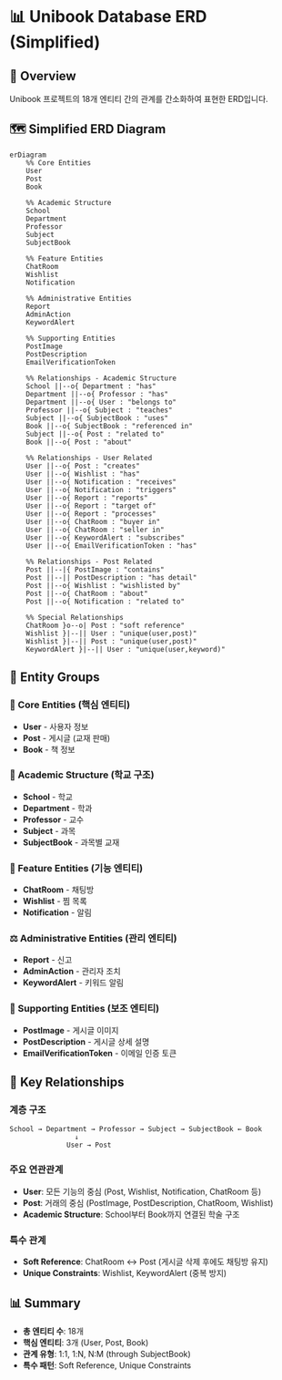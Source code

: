 # 📊 Unibook Database ERD (Simplified)

## 🎯 Overview
Unibook 프로젝트의 18개 엔티티 간의 관계를 간소화하여 표현한 ERD입니다.

## 🗺️ Simplified ERD Diagram

```mermaid
erDiagram
    %% Core Entities
    User
    Post
    Book
    
    %% Academic Structure
    School
    Department
    Professor
    Subject
    SubjectBook
    
    %% Feature Entities
    ChatRoom
    Wishlist
    Notification
    
    %% Administrative Entities
    Report
    AdminAction
    KeywordAlert
    
    %% Supporting Entities
    PostImage
    PostDescription
    EmailVerificationToken
    
    %% Relationships - Academic Structure
    School ||--o{ Department : "has"
    Department ||--o{ Professor : "has"
    Department ||--o{ User : "belongs to"
    Professor ||--o{ Subject : "teaches"
    Subject ||--o{ SubjectBook : "uses"
    Book ||--o{ SubjectBook : "referenced in"
    Subject ||--o{ Post : "related to"
    Book ||--o{ Post : "about"
    
    %% Relationships - User Related
    User ||--o{ Post : "creates"
    User ||--o{ Wishlist : "has"
    User ||--o{ Notification : "receives"
    User ||--o{ Notification : "triggers"
    User ||--o{ Report : "reports"
    User ||--o{ Report : "target of"
    User ||--o{ Report : "processes"
    User ||--o{ ChatRoom : "buyer in"
    User ||--o{ ChatRoom : "seller in"
    User ||--o{ KeywordAlert : "subscribes"
    User ||--o{ EmailVerificationToken : "has"
    
    %% Relationships - Post Related
    Post ||--|{ PostImage : "contains"
    Post ||--|| PostDescription : "has detail"
    Post ||--o{ Wishlist : "wishlisted by"
    Post ||--o{ ChatRoom : "about"
    Post ||--o{ Notification : "related to"
    
    %% Special Relationships
    ChatRoom }o--o| Post : "soft reference"
    Wishlist }|--|| User : "unique(user,post)"
    Wishlist }|--|| Post : "unique(user,post)"
    KeywordAlert }|--|| User : "unique(user,keyword)"
```

## 📁 Entity Groups

### 🎯 Core Entities (핵심 엔티티)
- **User** - 사용자 정보
- **Post** - 게시글 (교재 판매)
- **Book** - 책 정보

### 🏫 Academic Structure (학교 구조)
- **School** - 학교
- **Department** - 학과
- **Professor** - 교수
- **Subject** - 과목
- **SubjectBook** - 과목별 교재

### 💬 Feature Entities (기능 엔티티)
- **ChatRoom** - 채팅방
- **Wishlist** - 찜 목록
- **Notification** - 알림

### ⚖️ Administrative Entities (관리 엔티티)
- **Report** - 신고
- **AdminAction** - 관리자 조치
- **KeywordAlert** - 키워드 알림

### 📎 Supporting Entities (보조 엔티티)
- **PostImage** - 게시글 이미지
- **PostDescription** - 게시글 상세 설명
- **EmailVerificationToken** - 이메일 인증 토큰

## 🔗 Key Relationships

### 계층 구조
```
School → Department → Professor → Subject → SubjectBook ← Book
                ↓
              User → Post
```

### 주요 연관관계
- **User**: 모든 기능의 중심 (Post, Wishlist, Notification, ChatRoom 등)
- **Post**: 거래의 중심 (PostImage, PostDescription, ChatRoom, Wishlist)
- **Academic Structure**: School부터 Book까지 연결된 학술 구조

### 특수 관계
- **Soft Reference**: ChatRoom ↔ Post (게시글 삭제 후에도 채팅방 유지)
- **Unique Constraints**: Wishlist, KeywordAlert (중복 방지)

## 📊 Summary
- **총 엔티티 수**: 18개
- **핵심 엔티티**: 3개 (User, Post, Book)
- **관계 유형**: 1:1, 1:N, N:M (through SubjectBook)
- **특수 패턴**: Soft Reference, Unique Constraints